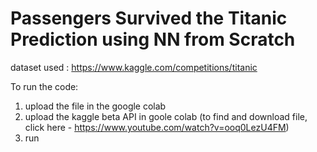 # Passengers Survived the Titanic Prediction using NN from Scratch

dataset used : https://www.kaggle.com/competitions/titanic

To run the code:
1. upload the file in the google colab 
2. upload the kaggle beta API in goole colab (to find and download file, click here - https://www.youtube.com/watch?v=ooq0LezU4FM)
3. run
